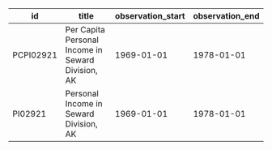 | id        | title                                             | observation_start   | observation_end   |
|-----------|---------------------------------------------------|---------------------|-------------------|
| PCPI02921 | Per Capita Personal Income in Seward Division, AK | 1969-01-01          | 1978-01-01        |
| PI02921   | Personal Income in Seward Division, AK            | 1969-01-01          | 1978-01-01        |
